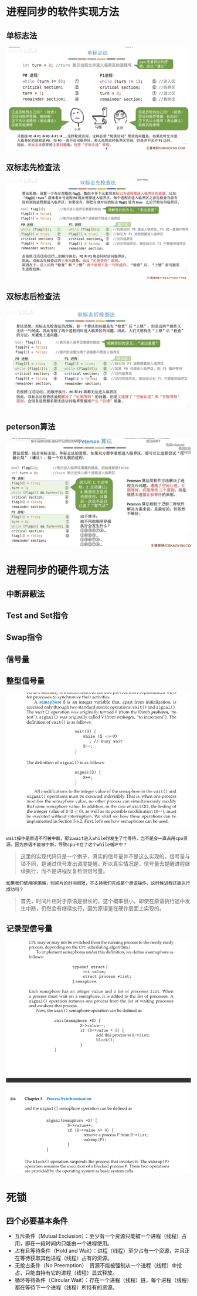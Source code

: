 # 进程同步的软件实现方法

## 单标志法

![Alt text](../image/image1.png)

## 双标志先检查法

![Alt text](../image/image2.png)

## 双标志后检查法

![Alt text](../image/image3.png)
 
## peterson算法

 ![Alt text](../image/image4.png)

# 进程同步的硬件现方法

## 中断屏蔽法

## Test and Set指令

## Swap指令

## 信号量

## 整型信号量
 ![Alt text](../image/image5.png)
 
    wait操作是原语不可被中断，那么wait进入while时发生了忙等待，岂不是会一直占用cpu资源。因为原语不能被中断，导致cpu卡在了这个while循环中？
 
>这里的实现代码只是一个例子，真实的信号量并不是这么实现的。信号量与锁不同，是通过信号发出调度提醒。所以真实情况是，信号量去提醒进程继续执行，而不是进程反复检测信号量。

    如果我们使用RR策略，时间片的时间很短，不支持我们完成某个原语操作，这时候进程还能执行成功吗？

>首先，时间片相对于原语是很长的，这个概率很小。即使在原语执行途中发生中断，仍然会有继续执行，因为原语是在硬件层面上实现的。
 ## 记录型信号量

![Alt text](../image/image6.png)

# 死锁

## 四个必要基本条件

- 互斥条件（Mutual Exclusion）：至少有一个资源只能被一个进程（线程）占用，即在一段时间内只能由一个进程使用。
- 占有且等待条件（Hold and Wait）：进程（线程）至少占有一个资源，并且正在等待获取其他进程（线程）占有的资源。
- 无抢占条件（No Preemption）：资源不能被强制从一个进程（线程）中抢占，只能由持有它的进程（线程）显式释放。
- 循环等待条件（Circular Wait）：存在一个进程（线程）链，每个进程（线程）都在等待下一个进程（线程）所持有的资源。